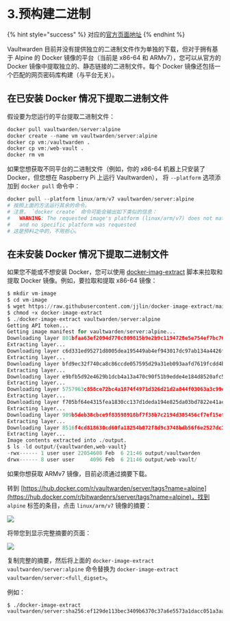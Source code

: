 # 3.预构建二进制

{% hint style="success" %}
对应的[官方页面地址](https://github.com/dani-garcia/vaultwarden/wiki/Pre-built-binaries)
{% endhint %}

Vaultwarden 目前并没有提供独立的二进制文件作为单独的下载，但对于拥有基于 Alpine 的 Docker 镜像的平台（当前是 x86-64 和 ARMv7），您可以从官方的 Docker 镜像中提取独立的、静态链接的二进制文件。每个 Docker 镜像还包括一个匹配的网页密码库构建（与平台无关）。

## 在已安装 Docker 情况下提取二进制文件 <a href="#extracting-binaries-with-docker-installed" id="extracting-binaries-with-docker-installed"></a>

假设要为您运行的平台提取二进制文件：

```python
docker pull vaultwarden/server:alpine
docker create --name vm vaultwarden/server:alpine
docker cp vm:/vaultwarden .
docker cp vm:/web-vault .
docker rm vm
```

如果您想获取不同平台的二进制文件（例如，你的 x86-64 机器上只安装了 Docker，但您想在 Raspberry Pi 上运行 Vaultwarden）， 将 `--platform` 选项添加到 `docker pull` 命令中：

```python
docker pull --platform linux/arm/v7 vaultwarden/server:alpine
# 按照上面的方法运行其余的命令。
# 注意， `docker create` 命令可能会输出如下类似的信息：
#   WARNING: The requested image's platform (linux/arm/v7) does not match the detected host platform (linux/amd64)
#   and no specific platform was requested
# 这是预料之中的，不用担心。
```

## 在未安装 Docker 情况下提取二进制文件 <a href="#extracting-binaries-without-docker-installed" id="extracting-binaries-without-docker-installed"></a>

如果您不能或不想安装 Docker，您可以使用 [docker-imag-extract](https://github.com/jjlin/docker-image-extract) 脚本来拉取和提取 Docker 镜像。例如，要拉取和提取 x86-64 镜像：

```python
$ mkdir vm-image
$ cd vm-image
$ wget https://raw.githubusercontent.com/jjlin/docker-image-extract/main/docker-image-extract
$ chmod +x docker-image-extract
$ ./docker-image-extract vaultwarden/server:alpine
Getting API token...
Getting image manifest for vaultwarden/server:alpine...
Downloading layer 801bfaa63ef2094d770c809815b9e2b9c1194728e5e754ef7bc764030e140cea...
Extracting layer...
Downloading layer c6d331ed95271d8005dea195449ab4ef943017dc97ab134a4426faf441ae4fa6...
Extracting layer...
Downloading layer bfd9ec32f740ca8c86ccde057595d29a31eb093aafd7619fcdd4b956c7bf95e3...
Extracting layer...
Downloading layer e9bfb5d92e4629b1dcb4a13a470c90f51b9edde4e184d8520afc589728b8b675...
Extracting layer...
Downloading layer 5757963c858ce72bc4a1874f4971d326d21d2a844f03063a3c99e312150adf95...
Extracting layer...
Downloading layer f705bf64e4315fea1830cc137d1deda194e825da03bd7822e41ac52457bc83e7...
Extracting layer...
Downloading layer 909b5deb38cbce9f83598918bf7f38b7c2194d385456cf7ef15eff47f8a63108...
Extracting layer...
Downloading layer 8516f4cd818630cd60fa18254b072f8d9c3748bdb56f6e2527dc1c204e8e017c...
Extracting layer...
Image contents extracted into ./output.
$ ls -ld output/{vaultwarden,web-vault}
-rwx------ 1 user user 22054608 Feb  6 21:46 output/vaultwarden
drwx------ 8 user user     4096 Feb  6 21:46 output/web-vault/
```

如果你想获取 ARMv7 镜像，目前必须通过摘要下载。

转到 [https://hub.docker.com/r/vaultwarden/server/tags?name=alpine](https://hub.docker.com/r/bitwardenrs/server/tags?name=alpine)，找到 `alpine` 标签的条目，点击 `linux/arm/v7` 镜像的摘要：

![](https://camo.githubusercontent.com/6731521b884406abc6bcae6a32cc7f09d7901be0ebbae538dfb434dbeea5ba61/68747470733a2f2f692e696d6775722e636f6d2f543557647774532e706e67)

将带您到显示完整摘要的页面：

![](https://camo.githubusercontent.com/c56fef083414382e866e2155b16cc9a4d8abb21b0685dc71d10067167761bb70/68747470733a2f2f692e696d6775722e636f6d2f48737a38764a342e706e67)

复制完整的摘要，然后将上面的 `docker-image-extract vaultwarden/server:alpine` 命令替换为 `docker-image-extract vaultwarden/server:<full_digset>`。

例如：

```
$ ./docker-image-extract vaultwarden/server:sha256:ef129de113bec3409b6370c37a6e5573a1dacc051a3aae2a8a3339323ae63623
```
